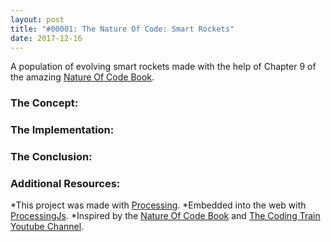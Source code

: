 ```yaml
---
layout: post
title: "#00001: The Nature Of Code: Smart Rockets"
date: 2017-12-16
---
```


<canvas data-processing-sources="/projects/TheNatureOfCode/canvases/00001.pde"></canvas>
A population of evolving smart rockets made with the help of Chapter 9 of the amazing <a href="http://natureofcode.com/book/chapter-9-the-evolution-of-code/">Nature Of Code Book</a>.

### The Concept:


### The Implementation:


### The Conclusion:


### Additional Resources:

*This project was made with <a href="https://processing.org/">Processing</a>.
*Embedded into the web with [ProcessingJs](http://processingjs.org/).
*Inspired by the <a href="http://natureofcode.com/book/chapter-9-the-evolution-of-code/">Nature Of Code Book</a> and [The Coding Train Youtube Channel](https://www.youtube.com/channel/UCvjgXvBlbQiydffZU7m1_aw).

